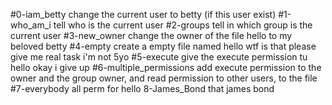 #0-iam_betty 
change the current user to betty (if this user exist)
#1-who_am_i
tell who is the current user
#2-groups
tell in which group is the current user
#3-new_owner
change the owner of the file hello to my beloved betty
#4-empty
create a empty file named hello wtf is that please give me real task i'm not 5yo
#5-execute
give the execute permission tu hello okay i give up
#6-multiple_permissions
add execute permission to the owner and the group owner, and read permission to other users, to the file
#7-everybody
all perm for hello
8-James_Bond
that james bond
